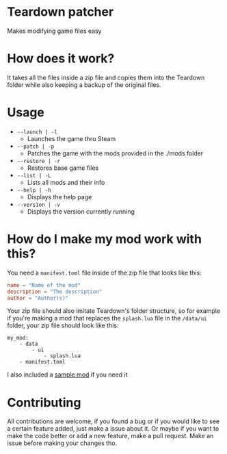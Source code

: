 # Teardown patcher
Makes modifying game files easy

# How does it work?
It takes all the files inside a zip file and copies them into the Teardown folder while also keeping a backup of the original files.

# Usage
- `--launch | -l`
    - Launches the game thru Steam
- `--patch | -p`
    - Patches the game with the mods provided in the ./mods folder
- `--restore | -r`
    - Restores base game files
- `--list | -L`
    - Lists all mods and their info
- `--help | -h`
    - Displays the help page
- `--version | -v`
    - Displays the version currently running
  
# How do I make my mod work with this?
You need a `manifest.toml` file inside of the zip file that looks like this:
```toml
name = "Name of the mod"
description = "The description"
author = "Author(s)"
```
Your zip file should also imitate Teardown's folder structure, so for example if you're making a mod that replaces the `splash.lua` file in the `/data/ui` folder, your zip file should look like this:
```
my_mod:
    - data
        - ui
            - splash.lua
    - manifest.toml
```
I also included a [sample mod](/mods/splash_skip.zip) if you need it

# Contributing
All contributions are welcome, if you found a bug or if you would like to see a certain feature added, just make a issue about it.
Or maybe if you want to make the code better or add a new feature, make a pull request. Make an issue before making your changes tho.